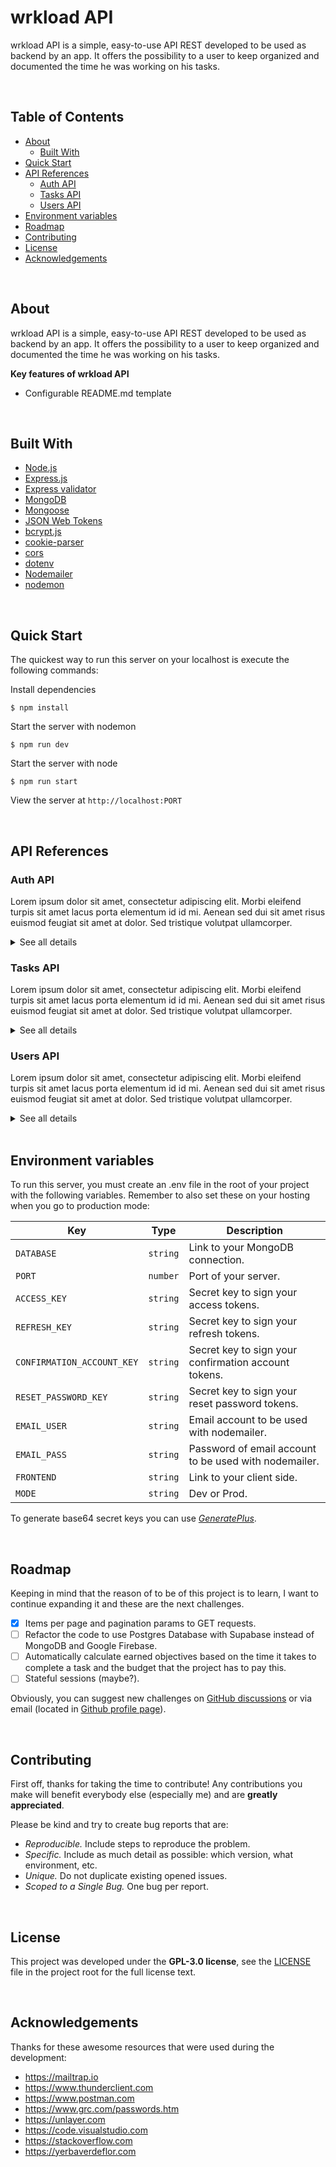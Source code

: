 # wrkload API

wrkload API is a simple, easy-to-use API REST developed to be used as backend by an app. It offers the possibility to a user to keep organized and documented the time he was working on his tasks.

<br>

## Table of Contents

- [About](#about)
  - [Built With](#built-with)
- [Quick Start](#quick-start)
- [API References](#api-references)
  - [Auth API](#auth-api)
  - [Tasks API](#tasks-api)
  - [Users API](#users-api)
- [Environment variables](#environment-variables)
- [Roadmap](#roadmap)
- [Contributing](#contributing)
- [License](#license)
- [Acknowledgements](#acknowledgements)

<br>

## About

wrkload API is a simple, easy-to-use API REST developed to be used as backend by an app. It offers the possibility to a user to keep organized and documented the time he was working on his tasks.

**Key features of wrkload API**

- Configurable README.md template

<br>

## Built With

- [Node.js](https://github.com/nodejs/node)
- [Express.js](https://github.com/expressjs/express)
- [Express validator](https://github.com/express-validator/express-validator)
- [MongoDB](https://www.mongodb.com/)
- [Mongoose](https://github.com/Automattic/mongoose)
- [JSON Web Tokens](https://jwt.io/)
- [bcrypt.js](https://github.com/dcodeIO/bcrypt.js)
- [cookie-parser](https://github.com/expressjs/cookie-parser)
- [cors](https://github.com/expressjs/cors)
- [dotenv](https://github.com/motdotla/dotenv)
- [Nodemailer](https://github.com/nodemailer/nodemailer)
- [nodemon](https://github.com/remy/nodemon)

<br>

## Quick Start

The quickest way to run this server on your localhost is execute the following commands:

Install dependencies

```console
$ npm install
```

Start the server with nodemon

```console
$ npm run dev
```

Start the server with node

```console
$ npm run start
```

View the server at `http://localhost:PORT`

<br>

## API References

### Auth API

Lorem ipsum dolor sit amet, consectetur adipiscing elit. Morbi eleifend turpis sit amet lacus porta elementum id id mi. Aenean sed dui sit amet risus euismod feugiat sit amet at dolor. Sed tristique volutpat ullamcorper.

<details>
<summary>See all details</summary>

#### Register

```
  POST /api/v1/auth/register
```

| Request body | Type     | Required | Description                        |
| ------------ | -------- | -------- | ---------------------------------- |
| `username`   | `string` | `true`   | Name of the new user.              |
| `email`      | `string` | `true`   | Valid email of the new user.       |
| `avatar`     | `string` | `true`   | URL of image.                      |
| `password`   | `string` | `true`   | Password of at least 8 characters. |

| Response body | Type     | Description                                                                                                                             |
| ------------- | -------- | --------------------------------------------------------------------------------------------------------------------------------------- |
| `status`      | `string` | If the request was successful or not. Options: `ok`, `error`. In the case of `error` a `code` and `message` property will be populated. |

<br>

#### Login

```
  POST /api/v1/auth/login
```

| Request body | Type     | Required | Description                        |
| ------------ | -------- | -------- | ---------------------------------- |
| `email`      | `string` | `true`   | Valid email of the new user.       |
| `password`   | `string` | `true`   | Password of at least 8 characters. |

| Response body | Type     | Description                                                                                                                             |
| ------------- | -------- | --------------------------------------------------------------------------------------------------------------------------------------- |
| `status`      | `string` | If the request was successful or not. Options: `ok`, `error`. In the case of `error` a `code` and `message` property will be populated. |

<br>

#### Confirm account

##### Link with confirmation token sent by email.

```
  PATCH /api/v1/auth/confirm-account/${confirmation_token}
```

| Request parameters  | Type     | Required | Description                                                    |
| ------------------- | -------- | -------- | -------------------------------------------------------------- |
| `confirmationToken` | `string` | `true`   | Valid JWT token generated at registry and distributed by mail. |

| Response body | Type     | Description                                                                                                                             |
| ------------- | -------- | --------------------------------------------------------------------------------------------------------------------------------------- |
| `status`      | `string` | If the request was successful or not. Options: `ok`, `error`. In the case of `error` a `code` and `message` property will be populated. |

<br>

#### Resend confirm account link

```
  POST /api/v1/auth/resend-confirm-account
```

| Request body | Type     | Required | Description                  |
| ------------ | -------- | -------- | ---------------------------- |
| `email`      | `string` | `true`   | Valid email of the new user. |

| Response body | Type     | Description                                                                                                                             |
| ------------- | -------- | --------------------------------------------------------------------------------------------------------------------------------------- |
| `status`      | `string` | If the request was successful or not. Options: `ok`, `error`. In the case of `error` a `code` and `message` property will be populated. |

<br>

#### Change password

```
  PATCH /api/v1/auth/change-password
```

| HTTP Headers    | Type           | Required | Description                                              |
| --------------- | -------------- | -------- | -------------------------------------------------------- |
| `Authorization` | `bearer token` | `true`   | Valid JWT token generated at login and stored in memory. |

| Request body  | Type     | Required | Description                        |
| ------------- | -------- | -------- | ---------------------------------- |
| `email`       | `string` | `true`   | Valid email of the new user.       |
| `oldPassword` | `string` | `true`   | Password of at least 8 characters. |
| `newPassword` | `string` | `true`   | Password of at least 8 characters. |

| Response body | Type     | Description                                                                                                                             |
| ------------- | -------- | --------------------------------------------------------------------------------------------------------------------------------------- |
| `status`      | `string` | If the request was successful or not. Options: `ok`, `error`. In the case of `error` a `code` and `message` property will be populated. |

<br>

#### Forgot password

```
  POST /api/v1/auth/forgot-password
```

| Request body | Type     | Required | Description                  |
| ------------ | -------- | -------- | ---------------------------- |
| `email`      | `string` | `true`   | Valid email of the new user. |

| Response body | Type     | Description                                                                                                                             |
| ------------- | -------- | --------------------------------------------------------------------------------------------------------------------------------------- |
| `status`      | `string` | If the request was successful or not. Options: `ok`, `error`. In the case of `error` a `code` and `message` property will be populated. |

<br>

#### Reset password

```
  PATCH /api/v1/auth/reset-password/${id}/${reset_password_token}
```

| Request parameters   | Type     | Required | Description                                           |
| -------------------- | -------- | -------- | ----------------------------------------------------- |
| `id`                 | `string` | `true`   | User ID.                                              |
| `resetPasswordToken` | `string` | `true`   | Valid JWT token generated at forgot password request. |

| Request body  | Type     | Required | Description                        |
| ------------- | -------- | -------- | ---------------------------------- |
| `newPassword` | `string` | `true`   | Password of at least 8 characters. |

| Response body | Type     | Description                                                                                                                             |
| ------------- | -------- | --------------------------------------------------------------------------------------------------------------------------------------- |
| `status`      | `string` | If the request was successful or not. Options: `ok`, `error`. In the case of `error` a `code` and `message` property will be populated. |

<br>

#### Logout

```
  GET /api/v1/auth/logout
```

| Cookies        | Type       | Required | Description                                                                                 |
| -------------- | ---------- | -------- | ------------------------------------------------------------------------------------------- |
| `refreshToken` | `HttpOnly` | `true`   | Valid JWT token generated at login stored in cookie only accessible through https requests. |

| Response body | Type     | Description                                                                                                                             |
| ------------- | -------- | --------------------------------------------------------------------------------------------------------------------------------------- |
| `status`      | `string` | If the request was successful or not. Options: `ok`, `error`. In the case of `error` a `code` and `message` property will be populated. |

<br>

#### Access token re-generator

```
  GET /api/v1/auth/token
```

| HTTP Headers    | Type           | Required | Description                                              |
| --------------- | -------------- | -------- | -------------------------------------------------------- |
| `Authorization` | `bearer token` | `true`   | Valid JWT token generated at login and stored in memory. |

| Cookies        | Type       | Required | Description                                                                                     |
| -------------- | ---------- | -------- | ----------------------------------------------------------------------------------------------- |
| `refreshToken` | `HttpOnly` | `true`   | Valid JWT token generated at login and stored in cookie only accessible through https requests. |

| Response body | Type     | Description                                                                                                                             |
| ------------- | -------- | --------------------------------------------------------------------------------------------------------------------------------------- |
| `status`      | `string` | If the request was successful or not. Options: `ok`, `error`. In the case of `error` a `code` and `message` property will be populated. |

</details>

### Tasks API

Lorem ipsum dolor sit amet, consectetur adipiscing elit. Morbi eleifend turpis sit amet lacus porta elementum id id mi. Aenean sed dui sit amet risus euismod feugiat sit amet at dolor. Sed tristique volutpat ullamcorper.

<details>
<summary>See all details</summary>

#### Get all tasks

##### Only users with administrator role can read tasks from other users.

```
  GET /api/v1/tasks
```

| HTTP Headers    | Type           | Required | Description                                              |
| --------------- | -------------- | -------- | -------------------------------------------------------- |
| `Authorization` | `bearer token` | `true`   | Valid JWT token generated at login and stored in memory. |

| Request parameters | Type     | Required | Description                               |
| ------------------ | -------- | -------- | ----------------------------------------- |
| `per_page`         | `string` | `false`  | The number of results to return per page. |
| `page`             | `string` | `false`  | Use this to page through the results.     |

| Response body                 | Type     | Description                                                                                                                             |
| ----------------------------- | -------- | --------------------------------------------------------------------------------------------------------------------------------------- |
| `status`                      | `string` | If the request was successful or not. Options: `ok`, `error`. In the case of `error` a `code` and `message` property will be populated. |
| `pagination`                  | `object` | Pagination data object with following propierties.                                                                                      |
| `pagination`.`totalResults`   | `number` | The total number of results available for your request.                                                                                 |
| `pagination`.`resultsPerPage` | `number` | The number of results available per page.                                                                                               |
| `pagination`.`prevPage`       | `number` | The number of previous page.                                                                                                            |
| `pagination`.`page`           | `number` | The number of actual page.                                                                                                              |
| `pagination`.`nextPage`       | `number` | The number of next page.                                                                                                                |
| `results`                     | `array`  | The results of the request.                                                                                                             |
| `results`.`_id`               | `string` | Task ID.                                                                                                                                |
| `results`.`name`              | `string` | Name of task.                                                                                                                           |
| `results`.`authorId`          | `string` | Author ID of task.                                                                                                                      |
| `results`.`project`           | `string` | Task project name.                                                                                                                      |
| `results`.`timing`            | `string` | Time the task was completed.                                                                                                            |
| `results`.`month`             | `string` | Month the task was completed.                                                                                                           |
| `results`.`delivered`         | `string` | Date the task was completed. ISO8601 format required.                                                                                   |
| `results`.`description`       | `string` | Description of the task.                                                                                                                |

<br>

#### Get task

##### You can only read own tasks, except users with administrator role.

```
  GET /api/v1/tasks/${id}
```

| HTTP Headers    | Type           | Required | Description                                              |
| --------------- | -------------- | -------- | -------------------------------------------------------- |
| `Authorization` | `bearer token` | `true`   | Valid JWT token generated at login and stored in memory. |

| Request parameters | Type     | Required | Description |
| ------------------ | -------- | -------- | ----------- |
| `id`               | `string` | `true`   | Task ID.    |

| Response body          | Type     | Description                                                                                                                             |
| ---------------------- | -------- | --------------------------------------------------------------------------------------------------------------------------------------- |
| `status`               | `string` | If the request was successful or not. Options: `ok`, `error`. In the case of `error` a `code` and `message` property will be populated. |
| `result`               | `object` | The result of the request.                                                                                                              |
| `result`.`_id`         | `string` | Task ID.                                                                                                                                |
| `result`.`name`        | `string` | Name of task.                                                                                                                           |
| `result`.`authorId`    | `string` | Author ID of task.                                                                                                                      |
| `result`.`project`     | `string` | Task project name.                                                                                                                      |
| `result`.`timing`      | `string` | Time the task was completed.                                                                                                            |
| `result`.`month`       | `string` | Month the task was completed.                                                                                                           |
| `result`.`delivered`   | `string` | Date the task was completed. ISO8601 format required.                                                                                   |
| `result`.`description` | `string` | Description of the task.                                                                                                                |

<br>

#### Create task

```
  POST /api/v1/tasks
```

| HTTP Headers    | Type           | Required | Description                                              |
| --------------- | -------------- | -------- | -------------------------------------------------------- |
| `Authorization` | `bearer token` | `true`   | Valid JWT token generated at login and stored in memory. |

| Request body  | Type     | Required | Description                                           |
| ------------- | -------- | -------- | ----------------------------------------------------- |
| `name`        | `string` | `true`   | Name of task.                                         |
| `project`     | `string` | `true`   | Task project name.                                    |
| `timing`      | `string` | `true`   | Time the task was completed.                          |
| `month`       | `string` | `true`   | Month the task was completed.                         |
| `delivered`   | `string` | `false`  | Date the task was completed. ISO8601 format required. |
| `description` | `string` | `false`  | Description of the task.                              |

| Response body | Type     | Description                                                                                                                             |
| ------------- | -------- | --------------------------------------------------------------------------------------------------------------------------------------- |
| `status`      | `string` | If the request was successful or not. Options: `ok`, `error`. In the case of `error` a `code` and `message` property will be populated. |

<br>

#### Update task

##### You can only update own tasks, even the admin can't update yours either.

```
  PATCH /api/v1/tasks/${id}
```

| HTTP Headers    | Type           | Required | Description                                              |
| --------------- | -------------- | -------- | -------------------------------------------------------- |
| `Authorization` | `bearer token` | `true`   | Valid JWT token generated at login and stored in memory. |

| Request parameters | Type     | Required | Description |
| ------------------ | -------- | -------- | ----------- |
| `id`               | `string` | `true`   | Task ID.    |

| Request body  | Type     | Required | Description                   |
| ------------- | -------- | -------- | ----------------------------- |
| `name`        | `string` | `true`   | Name of task.                 |
| `project`     | `string` | `true`   | Task project name.            |
| `timing`      | `string` | `true`   | Time the task was completed.  |
| `month`       | `string` | `true`   | Month the task was completed. |
| `delivered`   | `string` | `false`  | Date the task was completed.  |
| `description` | `string` | `false`  | Description of the task.      |

| Response body | Type     | Description                                                                                                                             |
| ------------- | -------- | --------------------------------------------------------------------------------------------------------------------------------------- |
| `status`      | `string` | If the request was successful or not. Options: `ok`, `error`. In the case of `error` a `code` and `message` property will be populated. |

<br>

#### Delete task

##### You can only delete own tasks.

```
  DELETE /api/v1/tasks/${id}
```

| HTTP Headers    | Type           | Required | Description                                              |
| --------------- | -------------- | -------- | -------------------------------------------------------- |
| `Authorization` | `bearer token` | `true`   | Valid JWT token generated at login and stored in memory. |

| Request parameters | Type     | Required | Description |
| ------------------ | -------- | -------- | ----------- |
| `id`               | `string` | `true`   | ID task.    |

| Response body | Type     | Description                                                                                                                             |
| ------------- | -------- | --------------------------------------------------------------------------------------------------------------------------------------- |
| `status`      | `string` | If the request was successful or not. Options: `ok`, `error`. In the case of `error` a `code` and `message` property will be populated. |

</details>

### Users API

Lorem ipsum dolor sit amet, consectetur adipiscing elit. Morbi eleifend turpis sit amet lacus porta elementum id id mi. Aenean sed dui sit amet risus euismod feugiat sit amet at dolor. Sed tristique volutpat ullamcorper.

<details>
<summary>See all details</summary>

#### Get all users

##### Only for users with administrator role.

```
  GET /api/v1/users
```

| HTTP Headers    | Type           | Required | Description                                              |
| --------------- | -------------- | -------- | -------------------------------------------------------- |
| `Authorization` | `bearer token` | `true`   | Valid JWT token generated at login and stored in memory. |

| Request parameters | Type     | Required | Description                               |
| ------------------ | -------- | -------- | ----------------------------------------- |
| `per_page`         | `string` | `false`  | The number of results to return per page. |
| `page`             | `string` | `false`  | Use this to page through the results.     |

| Response body                   | Type      | Description                                                                                                                             |
| ------------------------------- | --------- | --------------------------------------------------------------------------------------------------------------------------------------- |
| `status`                        | `string`  | If the request was successful or not. Options: `ok`, `error`. In the case of `error` a `code` and `message` property will be populated. |
| `pagination`                    | `object`  | Pagination data object with following propierties.                                                                                      |
| `pagination`.`totalResults`     | `number`  | The total number of results available for your request.                                                                                 |
| `pagination`.`resultsPerPage`   | `number`  | The number of results available per page.                                                                                               |
| `pagination`.`prevPage`         | `number`  | The number of previous page.                                                                                                            |
| `pagination`.`page`             | `number`  | The number of actual page.                                                                                                              |
| `pagination`.`nextPage`         | `number`  | The number of next page.                                                                                                                |
| `results`                       | `array`   | The results of the request.                                                                                                             |
| `results`.`_id`                 | `string`  | User ID.                                                                                                                                |
| `results`.`username`            | `string`  | Name of user.                                                                                                                           |
| `results`.`role`                | `number`  | Role of user.                                                                                                                           |
| `results`.`email`               | `string`  | Valid email of new user.                                                                                                                |
| `results`.`avatar`              | `string`  | URL of image.                                                                                                                           |
| `results`.`confirmation_token`  | `string`  | Valid JWT token generated at registry.                                                                                                  |
| `results`.`confirmation_status` | `boolean` | Account status.                                                                                                                         |

<br>

#### Get user

##### You can only read your own data. Full response for users with administrator role.

```
  GET /api/v1/users/${id}
```

| HTTP Headers    | Type           | Required | Description                                              |
| --------------- | -------------- | -------- | -------------------------------------------------------- |
| `Authorization` | `bearer token` | `true`   | Valid JWT token generated at login and stored in memory. |

| Request parameters | Type     | Required | Description |
| ------------------ | -------- | -------- | ----------- |
| `id`               | `string` | `true`   | User ID.    |

| Response body                  | Type      | Description                                                                                                                             |
| ------------------------------ | --------- | --------------------------------------------------------------------------------------------------------------------------------------- |
| `status`                       | `string`  | If the request was successful or not. Options: `ok`, `error`. In the case of `error` a `code` and `message` property will be populated. |
| `result`                       | `object`  | The result of the request.                                                                                                              |
| `result`.`_id`                 | `string`  | User ID.                                                                                                                                |
| `result`.`username`            | `string`  | Name of user.                                                                                                                           |
| `result`.`role`                | `number`  | Role of user.                                                                                                                           |
| `result`.`email`               | `string`  | Valid email of new user.                                                                                                                |
| `result`.`avatar`              | `string`  | URL of image.                                                                                                                           |
| `result`.`confirmation_token`  | `string`  | Valid JWT token generated at registry.                                                                                                  |
| `result`.`confirmation_status` | `boolean` | Account status.                                                                                                                         |

<br>

#### Update user

##### You can only update your data, even the admin can't update you either.

```
  PATCH /api/v1/users/${id}
```

| HTTP Headers    | Type           | Required | Description                                              |
| --------------- | -------------- | -------- | -------------------------------------------------------- |
| `Authorization` | `bearer token` | `true`   | Valid JWT token generated at login and stored in memory. |

| Request parameters | Type     | Required | Description |
| ------------------ | -------- | -------- | ----------- |
| `id`               | `string` | `true`   | User ID.    |

| Request body | Type     | Description              |
| ------------ | -------- | ------------------------ |
| `username`   | `string` | New name of user.        |
| `email`      | `string` | New valid email of user. |
| `avatar`     | `string` | URL of new image.        |

| Response body | Type     | Description                                                                                                                             |
| ------------- | -------- | --------------------------------------------------------------------------------------------------------------------------------------- |
| `status`      | `string` | If the request was successful or not. Options: `ok`, `error`. In the case of `error` a `code` and `message` property will be populated. |

<br>

#### Delete user

##### Only for users with administrator role.

```
  DELETE /api/v1/users/${id}
```

| HTTP Headers    | Type           | Required | Description                                              |
| --------------- | -------------- | -------- | -------------------------------------------------------- |
| `Authorization` | `bearer token` | `true`   | Valid JWT token generated at login and stored in memory. |

| Request parameters | Type     | Required | Description |
| ------------------ | -------- | -------- | ----------- |
| `id`               | `string` | `true`   | User ID.    |

| Response body | Type     | Description                                                                                                                             |
| ------------- | -------- | --------------------------------------------------------------------------------------------------------------------------------------- |
| `status`      | `string` | If the request was successful or not. Options: `ok`, `error`. In the case of `error` a `code` and `message` property will be populated. |

</details>

<br>

## Environment variables

To run this server, you must create an .env file in the root of your project with the following variables. Remember to also set these on your hosting when you go to production mode:

| Key                        | Type     | Description                                           |
| -------------------------- | -------- | ----------------------------------------------------- |
| `DATABASE`                 | `string` | Link to your MongoDB connection.                      |
| `PORT`                     | `number` | Port of your server.                                  |
| `ACCESS_KEY`               | `string` | Secret key to sign your access tokens.                |
| `REFRESH_KEY`              | `string` | Secret key to sign your refresh tokens.               |
| `CONFIRMATION_ACCOUNT_KEY` | `string` | Secret key to sign your confirmation account tokens.  |
| `RESET_PASSWORD_KEY`       | `string` | Secret key to sign your reset password tokens.        |
| `EMAIL_USER`               | `string` | Email account to be used with nodemailer.             |
| `EMAIL_PASS`               | `string` | Password of email account to be used with nodemailer. |
| `FRONTEND`                 | `string` | Link to your client side.                             |
| `MODE`                     | `string` | Dev or Prod.                                          |

To generate base64 secret keys you can use [_GeneratePlus_](https://generate.plus/en/base64).

<br>

## Roadmap

Keeping in mind that the reason of to be of this project is to learn, I want to continue expanding it and these are the next challenges.

- [x] Items per page and pagination params to GET requests.
- [ ] Refactor the code to use Postgres Database with Supabase instead of MongoDB and Google Firebase.
- [ ] Automatically calculate earned objectives based on the time it takes to complete a task and the budget that the project has to pay this.
- [ ] Stateful sessions (maybe?).

Obviously, you can suggest new challenges on [GitHub discussions](https://github.com/kilimanjjjaro/wrkload-api/discussions) or via email (located in [Github profile page](https://github.com/kilimanjjjaro)).

<br>

## Contributing

First off, thanks for taking the time to contribute! Any contributions you make will benefit everybody else (especially me) and are **greatly appreciated**.

Please be kind and try to create bug reports that are:

- _Reproducible._ Include steps to reproduce the problem.
- _Specific._ Include as much detail as possible: which version, what environment, etc.
- _Unique._ Do not duplicate existing opened issues.
- _Scoped to a Single Bug._ One bug per report.

<br>

## License

This project was developed under the **GPL-3.0 license**, see the [LICENSE](./LICENSE.md) file in the project root for the full license text.

<br>

## Acknowledgements

Thanks for these awesome resources that were used during the development:

- <https://mailtrap.io>
- <https://www.thunderclient.com>
- <https://www.postman.com>
- <https://www.grc.com/passwords.htm>
- <https://unlayer.com>
- <https://code.visualstudio.com>
- <https://stackoverflow.com>
- <https://yerbaverdeflor.com>
